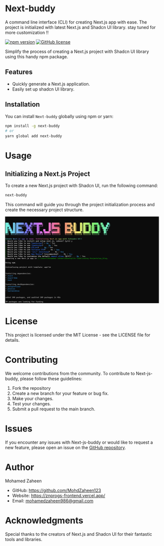 
# Next-buddy
A command line interface (CLI) for creating Next.js app with ease. The project is initialized with latest Next.js and Shadcn UI library. stay tuned for more customization !!

[![npm version](https://badge.fury.io/js/next-buddy.svg)](https://www.npmjs.com/package/next-buddy)
[![GitHub license](https://img.shields.io/badge/license-MIT-blue.svg)](https://github.com/yourusername/next-buddy/blob/main/LICENSE)

Simplify the process of creating a Next.js project with Shadcn UI library using this handy npm package.

## Features

- Quickly generate a Next.js application.
- Easily set up shadcn UI library.

## Installation

You can install `Next-buddy` globally using npm or yarn:

```bash
npm install -g next-buddy
# or
yarn global add next-buddy
```

# Usage
## Initializing a Next.js Project
To create a new Next.js project with Shadcn UI, run the following command:
```bash
next-buddy
```
This command will guide you through the project initialization process and create the necessary project structure.

![instruction image](next-buddy.png)

# License
This project is licensed under the MIT License - see the LICENSE file for details.

# Contributing
We welcome contributions from the community. To contribute to Next-js-buddy, please follow these guidelines:

1. Fork the repository
2. Create a new branch for your feature or bug fix.
3. Make your changes.
4. Test your changes.
5. Submit a pull request to the main branch.

# Issues
If you encounter any issues with Next-js-buddy or would like to request a new feature, please open an issue on the [GitHub repository](https://github.com/MohdZaheen123/Next.js-Buddy.git).

# Author
Mohamed Zaheen

- GitHub: https://github.com/MohdZaheen123
- Website: https://znprogs-frontend.vercel.app/
- Email: mohamedzaheen986@gmail.com

# Acknowledgments
Special thanks to the creators of Next.js and Shadcn UI for their fantastic tools and libraries.

